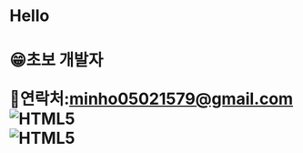 <h1> Hello <h1>

😁초보 개발자

🎁연락처:minho05021579@gmail.com
![HTML5](https://img.shields.io/badge/HTML5-CSS3-blue)<BR>
![HTML5](https://img.shields.io/badge/C-JAVA-red)<BR>
